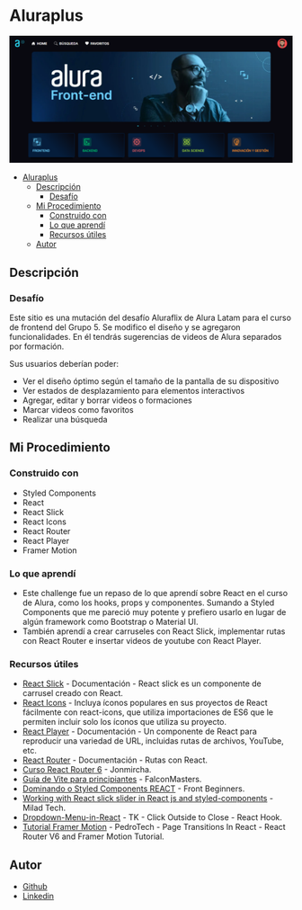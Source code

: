 # Aluraplus

<div align="center">
  <img src="./src/assets/images/logo/preview.png"></img>
</div>

- [Aluraplus](#aluraplus)
  - [Descripción](#descripción)
    - [Desafío](#desafío)
  - [Mi Procedimiento](#mi-procedimiento)
    - [Construido con](#construido-con)
    - [Lo que aprendí](#lo-que-aprendí)
    - [Recursos útiles](#recursos-útiles)
  - [Autor](#autor)

## Descripción

### Desafío

Este sitio es una mutación del desafío Aluraflix de Alura Latam para el curso de frontend del Grupo 5. Se modifico el diseño y se agregaron funcionalidades. En él tendrás sugerencias de videos de Alura separados por formación.

Sus usuarios deberían poder:

- Ver el diseño óptimo según el tamaño de la pantalla de su dispositivo
- Ver estados de desplazamiento para elementos interactivos
- Agregar, editar y borrar videos o formaciones
- Marcar videos como favoritos
- Realizar una búsqueda

## Mi Procedimiento

### Construido con

- Styled Components
- React
- React Slick
- React Icons
- React Router
- React Player
- Framer Motion

### Lo que aprendí

- Este challenge fue un repaso de lo que aprendí sobre React en el curso de Alura, como los hooks, props y componentes. Sumando a Styled Components que me pareció muy potente y prefiero usarlo en lugar de algún framework como Bootstrap o Material UI.
- También aprendí a crear carruseles con React Slick, implementar rutas con React Router e insertar videos de youtube con React Player.

### Recursos útiles

- [React Slick](https://react-slick.neostack.com/docs/get-started) - Documentación - React slick es un componente de carrusel creado con React.
- [React Icons](https://react-icons.github.io/react-icons) - Incluya íconos populares en sus proyectos de React fácilmente con react-icons, que utiliza importaciones de ES6 que le permiten incluir solo los íconos que utiliza su proyecto.
- [React Player](https://github.com/CookPete/react-player) - Documentación - Un componente de React para reproducir una variedad de URL, incluidas rutas de archivos, YouTube, etc.
- [React Router](https://reactrouter.com/en/main) - Documentación - Rutas con React.
- [Curso React Router 6](https://youtu.be/9w33u7hBWyk?si=nt0idt4n7D8wpOOk) - Jonmircha.
- [Guía de Vite para principiantes](https://youtu.be/YEQ-uMGpQMY?si=IzD57XHDQGJMhkNQ) - FalconMasters.
- [Dominando o Styled Components REACT](https://reactrouter.com/en/main) - Front Beginners.
- [Working with React slick slider in React js and styled-components](https://reactrouter.com/en/main) - Milad Tech.
- [Dropdown-Menu-in-React](https://youtu.be/HfZ7pdhS43s?si=VdshPytuxuiBMFkd) - TK - Click Outside to Close - React Hook.
- [Tutorial Framer Motion](https://youtu.be/FdrEjwymzdY?si=dxbS67x7_1IuI1JE) - PedroTech - Page Transitions In React - React Router V6 and Framer Motion Tutorial.

## Autor

- [Github](https://github.com/Blackpachamame)
- [Linkedin](https://www.linkedin.com/in/marcos-travaglini/)
